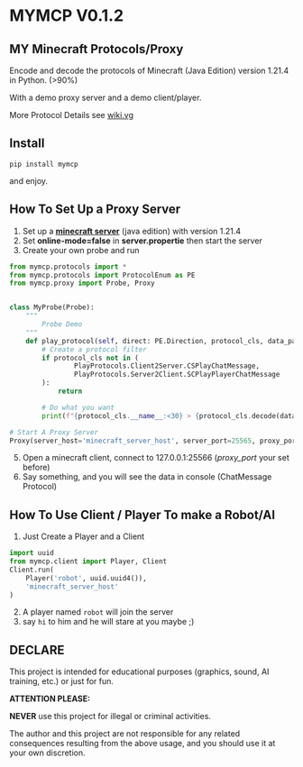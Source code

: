 # MYMCP V0.1.2

## MY Minecraft Protocols/Proxy

Encode and decode the protocols of Minecraft (Java Edition) version 1.21.4 in Python. (>90%)

With a demo proxy server and a demo client/player.

More Protocol Details see [wiki.vg](https://minecraft.wiki/w/Java_Edition_protocol)


## Install
`pip install mymcp`

and enjoy.

## How To Set Up a Proxy Server
1. Set up a [**minecraft server**](https://www.minecraft.net/en-us/download/server) (java edition) with version 1.21.4 
2. Set **online-mode=false** in **server.propertie** then start the server
3. Create your own probe and run
```python
from mymcp.protocols import *
from mymcp.protocols import ProtocolEnum as PE
from mymcp.proxy import Probe, Proxy


class MyProbe(Probe):
    """
        Probe Demo
    """
    def play_protocol(self, direct: PE.Direction, protocol_cls, data_packet: DataPacket):
        # Create a protocol filter
        if protocol_cls not in (
                PlayProtocols.Client2Server.CSPlayChatMessage,
                PlayProtocols.Server2Client.SCPlayPlayerChatMessage
        ):
            return

        # Do what you want
        print(f"{protocol_cls.__name__:<30} > {protocol_cls.decode(data_packet.bytes_io())}")

# Start A Proxy Server
Proxy(server_host='minecraft_server_host', server_port=25565, proxy_port=25566, probe_cls=MyProbe).run()

```
5. Open a minecraft client, connect to 127.0.0.1:25566 (_proxy_port_ your set before)
6. Say something, and you will see the data in console (ChatMessage Protocol)

## How To Use Client / Player To make a Robot/AI
1. Just Create a Player and a Client
```python
import uuid
from mymcp.client import Player, Client
Client.run(
    Player('robot', uuid.uuid4()), 
    'minecraft_server_host'
)
```
2. A player named `robot` will join the server
3. say `hi` to him and he will stare at you maybe ;)


## DECLARE

This project is intended for educational purposes (graphics, sound, AI training, etc.) or just for fun.

**ATTENTION PLEASE:**

**NEVER** use this project for illegal or criminal activities.

The author and this project are not responsible for any related consequences resulting from the above usage, and you should use it at your own discretion.
